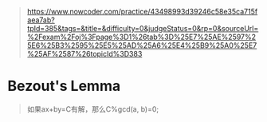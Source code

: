 > https://www.nowcoder.com/practice/43498993d39246c58e35ca715faea7ab?tpId=385&tags=&title=&difficulty=0&judgeStatus=0&rp=0&sourceUrl=%2Fexam%2Foj%3Fpage%3D1%26tab%3D%25E7%25AE%2597%25E6%25B3%2595%25E5%25AD%25A6%25E4%25B9%25A0%25E7%25AF%2587%26topicId%3D383

# Bezout's Lemma
> 如果ax+by=C有解，那么C%gcd(a, b)=0;